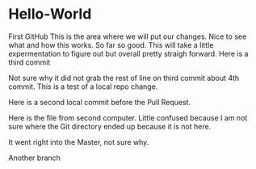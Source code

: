 # Hello-World
First GitHub
This is the area where we will put our changes.  Nice to see what and how this works.  So far so good.
This will take a little expermentation to figure out but overall pretty straigh forward.
Here is a third commit

Not sure why it did not grab the rest of line on third commit about 4th commit.
This is a test of a local repo change.

Here is a second local commit before the Pull Request.

Here is the file from second computer.  Little confused because I am not sure where the Git directory ended up because it is not here.

It went right into the Master, not sure why.

Another branch



